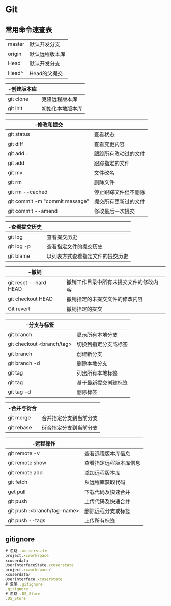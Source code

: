 # Git

## 常用命令速查表

|        |                |
| ------ | -------------- |
| master | 默认开发分支   |
| origin | 默认远程版本库 |
| Head   | 默认开发分支   |
| Head^  | Head的父提交   |

| -创建版本库     |                  |
| --------------- | ---------------- |
| git clone <url> | 克隆远程版本库   |
| git init        | 初始化本地版本库 |

| -修改和提交                    |                      |
| ------------------------------ | -------------------- |
| git status                     | 查看状态             |
| git diff                       | 查看变更内容         |
| git add .                      | 跟踪所有改动过的文件 |
| git add <file>                 | 跟踪指定的文件       |
| git mv <old> <new>             | 文件改名             |
| git rm <file>                  | 删除文件             |
| git rm --cached <file>         | 停止跟踪文件但不删除 |
| git commit -m "commit message" | 提交所有更新过的文件 |
| git commit --amend             | 修改最后一次提交     |

| -查看提交历史     |                                  |
| ----------------- | -------------------------------- |
| git log           | 查看提交历史                     |
| git log -p <file> | 查看指定文件的提交历史           |
| git blame <file>  | 以列表方式查看指定文件的提交历史 |

| -撤销                    |                                        |
| ------------------------ | -------------------------------------- |
| git reset --hard HEAD    | 撤销工作目录中所有未提交文件的修改内容 |
| git checkout HEAD <file> | 撤销指定的未提交文件的修改内容         |
| Git revert <commit>      | 撤销指定的提交                         |

| -分支与标签               |                      |
| ------------------------- | -------------------- |
| git branch                | 显示所有本地分支     |
| git checkout <branch/tag> | 切换到指定分支或标签 |
| git branch <new-branch>   | 创建新分支           |
| git branch -d <branch>    | 删除本地分支         |
| git tag                   | 列出所有本地标签     |
| git tag <tagname>         | 基于最新提交创建标签 |
| git tag -d <tagname>      | 删除标签             |

| -合并与衍合         |                        |
| ------------------- | ---------------------- |
| git merge <branch>  | 合并指定分支到当前分支 |
| git rebase <branch> | 衍合指定分支到当前分支 |

| -远程操作                            |                        |
| ------------------------------------ | ---------------------- |
| git remote -v                        | 查看远程版本库信息     |
| git remote show <remote>             | 查看指定远程版本库信息 |
| git remote add <remote> <url>        | 添加远程版本库         |
| git fetch <remote>                   | 从远程库获取代码       |
| get pull <remote> <branch>           | 下载代码及快速合并     |
| git push <remote> <branch>           | 上传代码及快速合并     |
| git push <remote> :<branch/tag-name> | 删除远程分支或标签     |
| git push --tags                      | 上传所有标签           |

## gitignore

```javascript
# 忽略 .xcuserstate
project.xcworkspace  
xcuserdata  
UserInterfaceState.xcuserstate  
project.xcworkspace/  
xcuserdata/  
UserInterface.xcuserstate
# 忽略 .gitignore
.gitignore
# 忽略 .DS_Store
.DS_Store
```





